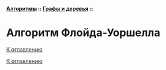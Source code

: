 **[Алгоритмы](../../README.md#алгоритмы) :: [Графы и деревья](../../README.md#графы-и-деревья) ::**
# Алгоритм Флойда-Уоршелла

<!--

-->

[К оглавлению](../../README.md#графы-и-деревья)



[К оглавлению](../../README.md#графы-и-деревья)
